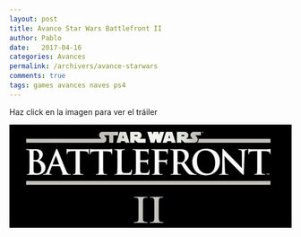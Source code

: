 ```yaml
---
layout: post
title: Avance Star Wars Battlefront II
author: Pablo
date:   2017-04-16
categories: Avances
permalink: /archivers/avance-starwars
comments: true
tags: games avances naves ps4
---
```


Haz click en la imagen para ver el tráiler

[![IMAGE ALT TEXT](/img/swbfII.jpg)](https://www.youtube.com/watch?v=Kae-JjbLsgA "Avance Star Wars: Battlefront II")
